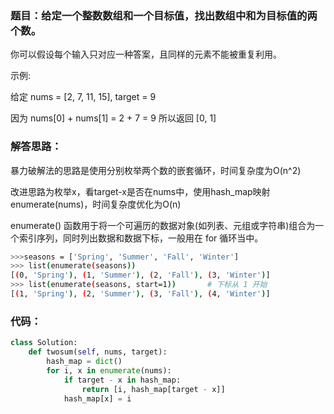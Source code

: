 ### 题目：给定一个整数数组和一个目标值，找出数组中和为目标值的两个数。

你可以假设每个输入只对应一种答案，且同样的元素不能被重复利用。

示例:

给定 nums = [2, 7, 11, 15], target = 9

因为 nums[0] + nums[1] = 2 + 7 = 9
所以返回 [0, 1]

### 解答思路：

暴力破解法的思路是使用分别枚举两个数的嵌套循环，时间复杂度为O(n^2)

改进思路为枚举x，看target-x是否在nums中，使用hash_map映射enumerate(nums)，时间复杂度优化为O(n)

enumerate() 函数用于将一个可遍历的数据对象(如列表、元组或字符串)组合为一个索引序列，同时列出数据和数据下标，一般用在 for 循环当中。
```sh
>>>seasons = ['Spring', 'Summer', 'Fall', 'Winter']
>>> list(enumerate(seasons))
[(0, 'Spring'), (1, 'Summer'), (2, 'Fall'), (3, 'Winter')]
>>> list(enumerate(seasons, start=1))       # 下标从 1 开始
[(1, 'Spring'), (2, 'Summer'), (3, 'Fall'), (4, 'Winter')]
```

### 代码：
```py
class Solution:
    def twosum(self, nums, target):
        hash_map = dict()
        for i, x in enumerate(nums):
            if target - x in hash_map:
                return [i, hash_map[target - x]]
            hash_map[x] = i
```
